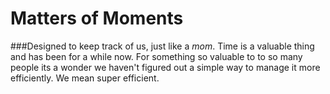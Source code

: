 # Matters of Moments
###Designed to keep track of us, just like a *mom*.
Time is a valuable thing and has been for a while now. For something
so valuable to to so many people its a wonder we haven't figured out 
a simple way to manage it more efficiently. We mean super efficient.  
